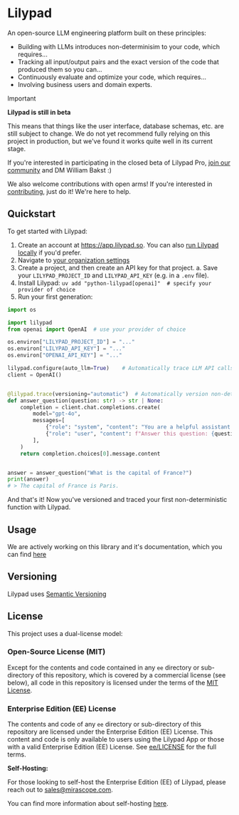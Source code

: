 # Lilypad

An open-source LLM engineering platform built on these principles:

- Building with LLMs introduces non-determinisim to your code, which requires...
- Tracking all input/output pairs and the exact version of the code that produced them so you can...
- Continuously evaluate and optimize your code, which requires...
- Involving business users and domain experts.

> [!IMPORTANT]
> __Lilypad is still in beta__
>
> This means that things like the user interface, database schemas, etc. are still subject to change. We do not yet recommend fully relying on this project in production, but we've found it works quite well in its current stage.
>
> If you're interested in participating in the closed beta of Lilypad Pro, [join our community](https://join.slack.com/t/mirascope-community/shared_invite/zt-2ilqhvmki-FB6LWluInUCkkjYD3oSjNA) and DM William Bakst :)
>
> We also welcome contributions with open arms! If you're interested in [contributing](https://github.com/Mirascope/lilypad/tree/main/CONTRIBUTING.md), just do it! We're here to help.

## Quickstart

To get started with Lilypad:

1. Create an account at <https://app.lilypad.so>. You can also [run Lilypad locally](https://lilypad.so/self-hosting) if you'd prefer.
2. Navigate to [your organization settings](https://app.lilypad.so/settings/org)
3. Create a project, and then create an API key for that project.
    a. Save your `LILYPAD_PROJECT_ID` and `LILYPAD_API_KEY` (e.g. in a `.env` file).
4. Install Lilypad: `uv add "python-lilypad[openai]"  # specify your provider of choice`
5. Run your first generation:

```python
import os

import lilypad
from openai import OpenAI  # use your provider of choice

os.environ["LILYPAD_PROJECT_ID"] = "..."
os.environ["LILYPAD_API_KEY"] = "..."
os.environ["OPENAI_API_KEY"] = "..."

lilypad.configure(auto_llm=True)    # Automatically trace LLM API calls
client = OpenAI()


@lilypad.trace(versioning="automatic")  # Automatically version non-deterministic functions
def answer_question(question: str) -> str | None:
    completion = client.chat.completions.create(
        model="gpt-4o",
        messages=[
            {"role": "system", "content": "You are a helpful assistant."},
            {"role": "user", "content": f"Answer this question: {question}"},
        ],
    )
    return completion.choices[0].message.content


answer = answer_question("What is the capital of France?")
print(answer)
# > The capital of France is Paris.
```

And that's it! Now you've versioned and traced your first non-deterministic function with Lilypad.

## Usage

We are actively working on this library and it's documentation, which you can find [here](https://lilypad.so/docs)

## Versioning

Lilypad uses [Semantic Versioning](https://semver.org/)

## License

This project uses a dual-license model:

### Open-Source License (MIT)

Except for the contents and code contained in any `ee` directory or sub-directory of this repository, which is covered by a commercial license (see below), all code in this repository is licensed under the terms of the [MIT License](https://github.com/Mirascope/lilypad/tree/main/LICENSE).

### Enterprise Edition (EE) License

The contents and code of any `ee` directory or sub-directory of this repository are licensed under the Enterprise Edition (EE) License. This content and code is only available to users using the Lilypad App or those with a valid Enterprise Edition (EE) License. See [ee/LICENSE](https://github.com/Mirascope/lilypad/tree/main/ee/LICENSE) for the full terms.

__Self-Hosting:__

For those looking to self-host the Enterprise Edition (EE) of Lilypad, please reach out to <sales@mirascope.com>.

You can find more information about self-hosting [here](https://lilypad.so/self-hosting).

